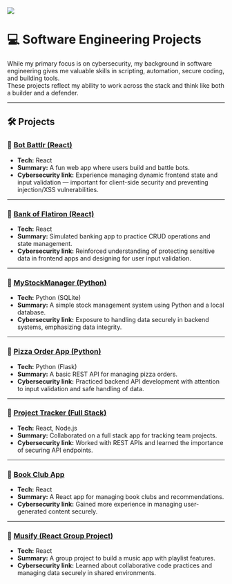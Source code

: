 <a href="./">
  <img src="https://img.shields.io/badge/⬅️ Back_to_Main_Page-blue?style=for-the-badge" />
</a>


# 💻 Software Engineering Projects

While my primary focus is on cybersecurity, my background in software engineering gives me valuable skills in scripting, automation, secure coding, and building tools.  
These projects reflect my ability to work across the stack and think like both a builder and a defender.

---

## 🛠️ Projects

### 🔹 [Bot Battlr (React)](https://mwaithakake.github.io/bot-battlr/)
- **Tech:** React
- **Summary:** A fun web app where users build and battle bots.
- **Cybersecurity link:** Experience managing dynamic frontend state and input validation — important for client-side security and preventing injection/XSS vulnerabilities.

---

### 🔹 [Bank of Flatiron (React)](https://mwaithakake.github.io/bank-of-flatiron/)
- **Tech:** React
- **Summary:** Simulated banking app to practice CRUD operations and state management.
- **Cybersecurity link:** Reinforced understanding of protecting sensitive data in frontend apps and designing for user input validation.

---

### 🔹 [MyStockManager (Python)](https://github.com/mwaithakake/MyStockManager)
- **Tech:** Python (SQLite)
- **Summary:** A simple stock management system using Python and a local database.
- **Cybersecurity link:** Exposure to handling data securely in backend systems, emphasizing data integrity.

---

### 🔹 [Pizza Order App (Python)](https://github.com/mwaithakake/python-phase-4-code-challenge-pizza)
- **Tech:** Python (Flask)
- **Summary:** A basic REST API for managing pizza orders.
- **Cybersecurity link:** Practiced backend API development with attention to input validation and safe handling of data.

---

### 🔹 [Project Tracker (Full Stack)](https://project-tracker-p4bwbf5ve-patricia-mwangis-projects.vercel.app/)
- **Tech:** React, Node.js
- **Summary:** Collaborated on a full stack app for tracking team projects.
- **Cybersecurity link:** Worked with REST APIs and learned the importance of securing API endpoints.

---

### 🔹 [Book Club App](https://harrisons-bookclub.vercel.app/)
- **Tech:** React
- **Summary:** A React app for managing book clubs and recommendations.
- **Cybersecurity link:** Gained more experience in managing user-generated content securely.

---

### 🔹 [Musify (React Group Project)](https://boiwo.github.io/GROUP-6-MUSIC-APP-musify/)
- **Tech:** React
- **Summary:** A group project to build a music app with playlist features.
- **Cybersecurity link:** Learned about collaborative code practices and managing data securely in shared environments.
